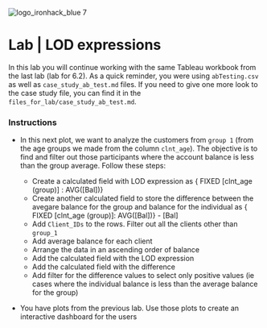 ![logo_ironhack_blue 7](https://user-images.githubusercontent.com/23629340/40541063-a07a0a8a-601a-11e8-91b5-2f13e4e6b441.png)

# Lab | LOD expressions

In this lab you will continue working with the same Tableau workbook from the last lab (lab for 6.2). As a quick reminder, you were using `abTesting.csv` as well as `case_study_ab_test.md` files. If you need to give one more look to the case study file, you can find it in the `files_for_lab/case_study_ab_test.md`.

### Instructions

- In this next plot, we want to analyze the customers from `group 1` (from the age groups we made from the column `clnt_age`). The objective is to find and filter out those participants where the account balance is less than the group average. Follow these steps:

  - Create a calculated field with LOD expression as
    { FIXED [clnt_age (group)] : AVG([Bal])}
  - Create another calculated field to store the difference between the avegare balance for the group and balance for the individual as
    { FIXED [clnt_age (group)]: AVG([Bal])} - [Bal]
  - Add `Client_IDs` to the rows. Filter out all the clients other than `group_1`
  - Add average balance for each client
  - Arrange the data in an ascending order of balance
  - Add the calculated field with the LOD expression
  - Add the calculated field with the difference
  - Add filter for the difference values to select only positive values (ie cases where the individual balance is less than the average balance for the group)

- You have plots from the previous lab. Use those plots to create an interactive dashboard for the users